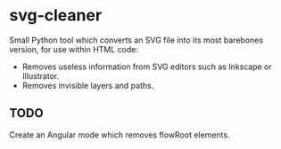 # svg-cleaner

Small Python tool which converts an SVG file into its most barebones version, for use within HTML code:
* Removes useless information from SVG editors such as Inkscape or Illustrator.
* Removes invisible layers and paths.

## TODO

Create an Angular mode which removes flowRoot elements.
